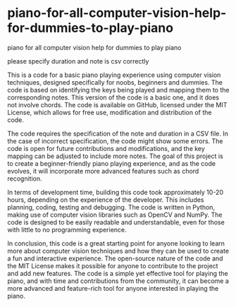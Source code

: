 # piano-for-all-computer-vision-help-for-dummies-to-play-piano
piano for all computer vision help for dummies to play piano

please specify duration and note is csv correctly 

This is a code for a basic piano playing experience using computer vision techniques, designed specifically for noobs, beginners and dummies. The code is based on identifying the keys being played and mapping them to the corresponding notes. This version of the code is a basic one, and it does not involve chords. The code is available on GitHub, licensed under the MIT License, which allows for free use, modification and distribution of the code.

The code requires the specification of the note and duration in a CSV file. In the case of incorrect specification, the code might show some errors. The code is open for future contributions and modifications, and the key mapping can be adjusted to include more notes. The goal of this project is to create a beginner-friendly piano playing experience, and as the code evolves, it will incorporate more advanced features such as chord recognition.

In terms of development time, building this code took approximately 10-20 hours, depending on the experience of the developer. This includes planning, coding, testing and debugging. The code is written in Python, making use of computer vision libraries such as OpenCV and NumPy. The code is designed to be easily readable and understandable, even for those with little to no programming experience.

In conclusion, this code is a great starting point for anyone looking to learn more about computer vision techniques and how they can be used to create a fun and interactive experience. The open-source nature of the code and the MIT License makes it possible for anyone to contribute to the project and add new features. The code is a simple yet effective tool for playing the piano, and with time and contributions from the community, it can become a more advanced and feature-rich tool for anyone interested in playing the piano.
